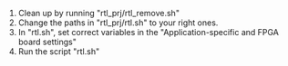1. Clean up by running "rtl_prj/rtl_remove.sh"
2. Change the paths in "rtl_prj/rtl.sh" to your right ones.
3. In "rtl.sh", set correct variables in the "Application-specific and FPGA board settings"
4. Run the script "rtl.sh"